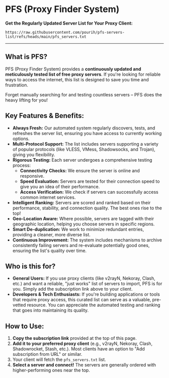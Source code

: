 # PFS (Proxy Finder System)

**Get the Regularly Updated Server List for Your Proxy Client:**
```
https://raw.githubusercontent.com/pourih/pfs-servers-list/refs/heads/main/pfs_servers.txt
```

---

## What is PFS?

PFS (Proxy Finder System) provides a **continuously updated and meticulously tested list of free proxy servers**. If you're looking for reliable ways to access the internet, this list is designed to save you time and frustration.

Forget manually searching for and testing countless servers – PFS does the heavy lifting for you!

## Key Features & Benefits:

*   **Always Fresh:** Our automated system regularly discovers, tests, and refreshes the server list, ensuring you have access to currently working options.
*   **Multi-Protocol Support:** The list includes servers supporting a variety of popular protocols (like VLESS, VMess, Shadowsocks, and Trojan), giving you flexibility.
*   **Rigorous Testing:** Each server undergoes a comprehensive testing process:
    *   **Connectivity Checks:** We ensure the server is online and responsive.
    *   **Speed Evaluation:** Servers are tested for their connection speed to give you an idea of their performance.
    *   **Access Verification:** We check if servers can successfully access common internet services.
*   **Intelligent Ranking:** Servers are scored and ranked based on their performance, stability, and connection quality. The best ones rise to the top!
*   **Geo-Location Aware:** Where possible, servers are tagged with their geographic location, helping you choose servers in specific regions.
*   **Smart De-duplication:** We work to minimize redundant entries, providing a cleaner, more diverse list.
*   **Continuous Improvement:** The system includes mechanisms to archive consistently failing servers and re-evaluate potentially good ones, ensuring the list's quality over time.

## Who is this for?

*   **General Users:** If you use proxy clients (like v2rayN, Nekoray, Clash, etc.) and want a reliable, "just works" list of servers to import, PFS is for you. Simply add the subscription link above to your client.
*   **Developers & Tech Enthusiasts:** If you're building applications or tools that require proxy access, this curated list can serve as a valuable, pre-vetted resource. You can appreciate the automated testing and ranking that goes into maintaining its quality.

## How to Use:

1.  **Copy the subscription link** provided at the top of this page.
2.  **Add it to your preferred proxy client** (e.g., v2rayN, Nekoray, Clash, Shadowrocket, Stash, etc.). Most clients have an option to "Add subscription from URL" or similar.
3.  Your client will fetch the `pfs_servers.txt` list.
4.  **Select a server and connect!** The servers are generally ordered with higher-performing ones near the top.
